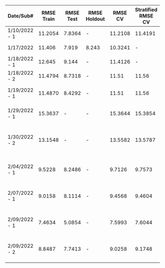 |Date/Sub#|		RMSE Train|	RMSE Test|	RMSE Holdout|	RMSE CV	|	Stratified RMSE CV	| Actual RMSEs	|	Model Description|
|----------|----------|------|-------|-----------|----------|----------|-----------------------------|
|1/10/2022 - 1	|	11.2054 |	7.8364 | -	|	11.2108	| 11.4191 | 10.7437 |	RF, all data, fuzz=0.3, lat lon + day of season |
|1/17/2022	|	11.406	|	7.919	|	8.243	|	10.3241	|	- | 10.3993		|	By region, fuzz, no holdout, quadratic?|
|1/18/2022 - 1	|	12.645	|	9.144	|	-	|	11.4126	|	- | 11.3226	|		1/17 but no ground truth - CV calibration		|
|1/18/2022 - 2	|	11.4794 |	8.7318 | -	|	11.51	| 11.56 | 10.7002 |	RF, all data, state dummies + day of season		|
|1/19/2022 - 1	|	11.4870 |	8.4292 | -	|	11.51	| 11.56 | 9.7753 |	RF, all data including test, state dummies + day of season		|
|1/29/2022 - 1	|	15.3637 |	- | -	|	15.3644 | 15.3854 | 11.8648 |	RF, only data with MODIS imagery, state dummies + day of season	|
|1/30/2022 - 2	|	13.1548 |	- | -	|	13.5582 | 13.5787 | 9.1539 |	RF, only data with MODIS imagery, state dummies + day of season + MODIS prediction for CNN (32_18_8_3_0.13_50_44)	|
|2/04/2022 - 1	| 9.5228 | 8.2486 | -	| 9.7126 | 9.7573 | 8.3817 |	RF, all data, state dummies + MODIS prediction for CNN from 2/4	|
|2/07/2022 - 1	| 9.0158 | 8.1114 | -	| 9.4568 | 9.4604 | 8.0771 |	RF, all data, day of season + MODIS prediction for CNN from 2/4	|
|2/09/2022 - 1	| 7.4634 | 5.0854 | -	| 7.5993 | 7.6044 | 10.9255 |	RF, all data, day of season + MODIS prediction for CNN from 2/8	|
|2/09/2022 - 2	| 8.8487 | 7.7413 | -	| 9.0258 | 9.1748 | 8.1460 |	RF, all data, day of season + MODIS prediction for CNN from 2/4 + image quality	|
